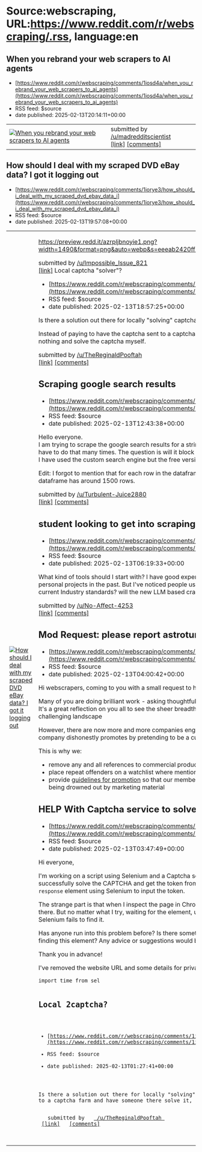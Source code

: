 # Source:webscraping, URL:https://www.reddit.com/r/webscraping/.rss, language:en

## When you rebrand your web scrapers to AI agents
 - [https://www.reddit.com/r/webscraping/comments/1iosd4a/when_you_rebrand_your_web_scrapers_to_ai_agents](https://www.reddit.com/r/webscraping/comments/1iosd4a/when_you_rebrand_your_web_scrapers_to_ai_agents)
 - RSS feed: $source
 - date published: 2025-02-13T20:14:11+00:00

<table> <tr><td> <a href="https://www.reddit.com/r/webscraping/comments/1iosd4a/when_you_rebrand_your_web_scrapers_to_ai_agents/"> <img src="https://preview.redd.it/39u8jr93syie1.png?width=640&amp;crop=smart&amp;auto=webp&amp;s=994326fff4cd6730da71ba94b9edb41ebb5fa6b6" alt="When you rebrand your web scrapers to AI agents" title="When you rebrand your web scrapers to AI agents" /> </a> </td><td> &#32; submitted by &#32; <a href="https://www.reddit.com/user/madredditscientist"> /u/madredditscientist </a> <br/> <span><a href="https://i.redd.it/39u8jr93syie1.png">[link]</a></span> &#32; <span><a href="https://www.reddit.com/r/webscraping/comments/1iosd4a/when_you_rebrand_your_web_scrapers_to_ai_agents/">[comments]</a></span> </td></tr></table>

## How should I deal with my scraped DVD eBay data? I got it logging out
 - [https://www.reddit.com/r/webscraping/comments/1iorye3/how_should_i_deal_with_my_scraped_dvd_ebay_data_i](https://www.reddit.com/r/webscraping/comments/1iorye3/how_should_i_deal_with_my_scraped_dvd_ebay_data_i)
 - RSS feed: $source
 - date published: 2025-02-13T19:57:08+00:00

<table> <tr><td> <a href="https://www.reddit.com/r/webscraping/comments/1iorye3/how_should_i_deal_with_my_scraped_dvd_ebay_data_i/"> <img src="https://a.thumbs.redditmedia.com/00gaevFHfqR0lIejolvIoIJJqUgMoshbmcO7CJj64k4.jpg" alt="How should I deal with my scraped DVD eBay data? I got it logging out" title="How should I deal with my scraped DVD eBay data? I got it logging out" /> </a> </td><td> <!-- SC_OFF --><div class="md"><p><a href="https://preview.redd.it/azrpljbnoyie1.png?width=1490&amp;format=png&amp;auto=webp&amp;s=eeeab2420ff5d4e802caea9a12edd555c3a0410e">https://preview.redd.it/azrpljbnoyie1.png?width=1490&amp;format=png&amp;auto=webp&amp;s=eeeab2420ff5d4e802caea9a12edd555c3a0410e</a></p> </div><!-- SC_ON --> &#32; submitted by &#32; <a href="https://www.reddit.com/user/Impossible_Issue_821"> /u/Impossible_Issue_821 </a> <br/> <span><a href="https://www.reddit.com/r/webscraping/comments/1iorye3/how_should_i_deal_with_my_scraped_dvd_ebay_data_i/">[link]</a></span> &#32; <span

## Local captcha "solver"?
 - [https://www.reddit.com/r/webscraping/comments/1ioqj27/local_captcha_solver](https://www.reddit.com/r/webscraping/comments/1ioqj27/local_captcha_solver)
 - RSS feed: $source
 - date published: 2025-02-13T18:57:25+00:00

<!-- SC_OFF --><div class="md"><p>Is there a solution out there for locally &quot;solving&quot; captchas?</p> <p>Instead of paying to have the captcha sent to a captcha farm and have someone there solve it, I want to pay nothing and solve the captcha myself.</p> </div><!-- SC_ON --> &#32; submitted by &#32; <a href="https://www.reddit.com/user/TheReginaldPooftah"> /u/TheReginaldPooftah </a> <br/> <span><a href="https://www.reddit.com/r/webscraping/comments/1ioqj27/local_captcha_solver/">[link]</a></span> &#32; <span><a href="https://www.reddit.com/r/webscraping/comments/1ioqj27/local_captcha_solver/">[comments]</a></span>

## Scraping google search results
 - [https://www.reddit.com/r/webscraping/comments/1ioi7uf/scraping_google_search_results](https://www.reddit.com/r/webscraping/comments/1ioi7uf/scraping_google_search_results)
 - RSS feed: $source
 - date published: 2025-02-13T12:43:38+00:00

<!-- SC_OFF --><div class="md"><p>Hello everyone.<br/> I am trying to scrape the google search results for a string i would get iterating through a dataframe, so i would have to do that many times. The question is will it block me and what is the best way to do that?<br/> I have used the custom search engine but the free version only allows for a small number of requests.</p> <p>Edit: I forgot to mention that for each row in the dataframe i will only be scraping 5-10 search results and the dataframe has around 1500 rows.</p> </div><!-- SC_ON --> &#32; submitted by &#32; <a href="https://www.reddit.com/user/Turbulent-Juice2880"> /u/Turbulent-Juice2880 </a> <br/> <span><a href="https://www.reddit.com/r/webscraping/comments/1ioi7uf/scraping_google_search_results/">[link]</a></span> &#32; <span><a href="https://www.reddit.com/r/webscraping/comments/1ioi7uf/scraping_google_search_results/">[comments]</a></span>

## student looking to get into scraping for freelance work
 - [https://www.reddit.com/r/webscraping/comments/1iocu33/student_looking_to_get_into_scraping_for](https://www.reddit.com/r/webscraping/comments/1iocu33/student_looking_to_get_into_scraping_for)
 - RSS feed: $source
 - date published: 2025-02-13T06:19:33+00:00

<!-- SC_OFF --><div class="md"><p>What kind of tools should I start with? I have good experience with python, and I&#39;ve used BeautifulSoap4 for some personal projects in the past. But I&#39;ve noticed people using tons of new stuff that I have no idea about. What&#39;s the current Industry standards? will the new LLM based crawlers like crawl4ai replace existing crawling tech?</p> </div><!-- SC_ON --> &#32; submitted by &#32; <a href="https://www.reddit.com/user/No-Affect-4253"> /u/No-Affect-4253 </a> <br/> <span><a href="https://www.reddit.com/r/webscraping/comments/1iocu33/student_looking_to_get_into_scraping_for/">[link]</a></span> &#32; <span><a href="https://www.reddit.com/r/webscraping/comments/1iocu33/student_looking_to_get_into_scraping_for/">[comments]</a></span>

## Mod Request: please report astroturfing
 - [https://www.reddit.com/r/webscraping/comments/1ioajzc/mod_request_please_report_astroturfing](https://www.reddit.com/r/webscraping/comments/1ioajzc/mod_request_please_report_astroturfing)
 - RSS feed: $source
 - date published: 2025-02-13T04:00:42+00:00

<!-- SC_OFF --><div class="md"><p>Hi webscrapers, coming to you with a small request to help keep this sub humming along 🐝</p> <p>Many of you are doing brilliant work - asking thoughtful questions, and helping each other find solutions in return. It&#39;s a great reflection on you all to see the sheer breadth of innovative ideas in response to an increasingly challenging landscape</p> <p>However, there are now more and more companies engaging in astroturfing - where someone affiliated with the company dishonestly promotes by pretending to be a curious or satisfied customer</p> <p>This is why we:</p> <ul> <li>remove any and all references to commercial products and services</li> <li>place repeat offenders on a watchlist where mentions require manual approval</li> <li>provide <a href="https://www.reddit.com/r/webscraping/wiki/index/">guidelines for promotion</a> so that our members can continue to enjoy everyday discussions without being drowned out by marketing material</li> </ul> <p>

## HELP With Captcha service to solve a reCAPTCHA
 - [https://www.reddit.com/r/webscraping/comments/1ioabbm/help_with_captcha_service_to_solve_a_recaptcha](https://www.reddit.com/r/webscraping/comments/1ioabbm/help_with_captcha_service_to_solve_a_recaptcha)
 - RSS feed: $source
 - date published: 2025-02-13T03:47:49+00:00

<!-- SC_OFF --><div class="md"><p>Hi everyone,</p> <p>I&#39;m working on a script using Selenium and a Captcha service to solve a reCAPTCHA V2 challenge. While I can successfully solve the CAPTCHA and get the token from the Captcha service, I can&#39;t seem to find the <code>g-recaptcha-response</code> element using Selenium to input the token.</p> <p>The strange part is that when I inspect the page in Chrome DevTools, the <code>g-recaptcha-response</code> element is clearly there. But no matter what I try, waiting for the element, using different locators (ID, XPath, etc.), or adding delays, Selenium fails to find it.</p> <p>Has anyone run into this problem before? Is there something specific about Selenium that could prevent it from finding this element? Any advice or suggestions would be greatly appreciated.</p> <p>Thank you in advance!</p> <p>I&#39;ve removed the website URL and some details for privacy reasons, but here’s the script I’m using:</p> <pre><code>import time from sel

## Local 2captcha?
 - [https://www.reddit.com/r/webscraping/comments/1io7lqs/local_2captcha](https://www.reddit.com/r/webscraping/comments/1io7lqs/local_2captcha)
 - RSS feed: $source
 - date published: 2025-02-13T01:27:41+00:00

<!-- SC_OFF --><div class="md"><p>Is there a solution out there for locally &quot;solving&quot; captchas? Instead of paying to have the captcha sent to a captcha farm and have someone there solve it, I want to pay nothing and solve the captcha myself.</p> </div><!-- SC_ON --> &#32; submitted by &#32; <a href="https://www.reddit.com/user/TheReginaldPooftah"> /u/TheReginaldPooftah </a> <br/> <span><a href="https://www.reddit.com/r/webscraping/comments/1io7lqs/local_2captcha/">[link]</a></span> &#32; <span><a href="https://www.reddit.com/r/webscraping/comments/1io7lqs/local_2captcha/">[comments]</a></span>

